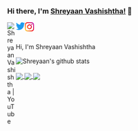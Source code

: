 ### Hi there, I'm [Shreyaan Vashishtha!](https://shreyaan.tech) 👋

<a href="https://youtube.com/shreyaanvashishtha">
  <img align="left" alt="Shreyaan Vashishtha | YouTube" width="20px" src="https://www.youtube.com/about/static/svgs/icons/brand-resources/YouTube_icon_full-color.svg?cache=f2ec7a5" />
</a>
<a href="https://twitter.com/shreyaanoneplus">
  <img align="left" alt="Shreyaan Vashishtha | Twitter" width="21px" src="https://raw.githubusercontent.com/ShreyaanVashishtha/ShreyaanVashishtha/main/Logo%20blue.svg" />
</a>
<a href="https://instagram.com/shreyaanvashishtha">
  <img align="left" alt="Shreyaan Vashishtha | Instagram" width="21px" src="https://raw.githubusercontent.com/ShreyaanVashishtha/ShreyaanVashishtha/main/Instagram_Glyph_Gradient_RGB.png" />
</a>

<br />
<br />

Hi, I'm Shreyaan Vashishtha
<!--- 
  if you have forked this to use on your profile, 
  Change the `github-readme-stats.anuraghazra1.vercel.app` to `github-readme-stats.vercel.app` 
--->

<!-- Change the `github-readme-stats.anuraghazra1.vercel.app` to `github-readme-stats.vercel.app`  -->

  <img align="center" src="https://github-readme-stats.vercel.app/api?username=shreyaanvashishtha&show_icons=true&include_all_commits=true&theme=material-palenight" alt="Shreyaan's github stats" />
  
  <br>
  <br/>
  
<a href="https://github.com/anuraghazra/github-readme-stats">
  <!-- Change the `github-readme-stats.anuraghazra1.vercel.app` to `github-readme-stats.vercel.app`  -->
  <img align="center" src="https://github-readme-stats.anuraghazra1.vercel.app/api/top-langs/?username=anuraghazra&layout=compact&theme=material-palenight" />
</a>

<a href="https://github.com/anuraghazra/github-readme-stats">
  <!-- Change the `github-readme-stats.anuraghazra1.vercel.app` to `github-readme-stats.vercel.app`  -->
  <img align="center" src="https://github-readme-stats.anuraghazra1.vercel.app/api/pin/?username=anuraghazra&repo=github-readme-stats&theme=material-palenight" />
</a>    
<a href="https://github.com/anuraghazra/anuraghazra.github.io">
  <!-- Change the `github-readme-stats.anuraghazra1.vercel.app` to `github-readme-stats.vercel.app`  -->
  <img align="center" src="https://github-readme-stats.anuraghazra1.vercel.app/api/pin/?username=anuraghazra&repo=anuraghazra.github.io&theme=material-palenight" />
</a>
